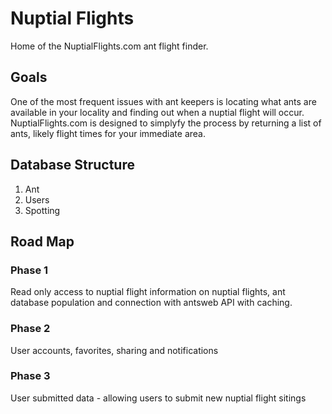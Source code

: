 # Nuptial Flights
Home of the NuptialFlights.com ant flight finder.

## Goals
One of the most frequent issues with ant keepers is locating what ants are available in your locality and finding out when a nuptial flight will occur. NuptialFlights.com is designed to simplyfy the process by returning a list of ants, likely flight times for your immediate area.

## Database Structure

1. Ant
2. Users
3. Spotting

## Road Map

### Phase 1
Read only access to nuptial flight information on nuptial flights, ant database population and connection with antsweb API with caching.

### Phase 2
User accounts, favorites, sharing and notifications

### Phase 3
User submitted data - allowing users to submit new nuptial flight sitings


